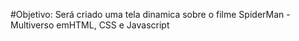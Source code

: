 #Objetivo: Será criado uma tela dinamica sobre o filme SpiderMan - Multiverso emHTML, CSS e Javascript
